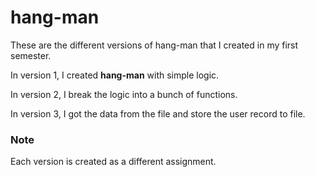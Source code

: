 # hang-man

These are the different versions of hang-man that I created in my first semester.

In version 1, I created **hang-man** with simple logic.

In version 2, I break the logic into a bunch of functions.

In version 3, I got the data from the file and store the user record to file.

### Note

Each version is created as a different assignment.
